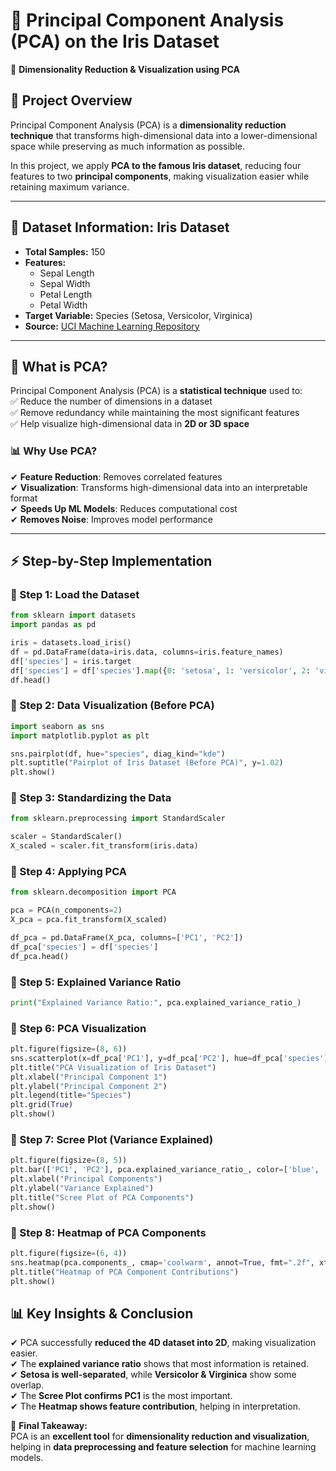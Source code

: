 # 🌟 Principal Component Analysis (PCA) on the Iris Dataset
🚀 **Dimensionality Reduction & Visualization using PCA**


## 📌 Project Overview
Principal Component Analysis (PCA) is a **dimensionality reduction technique** that transforms high-dimensional data into a lower-dimensional space while preserving as much information as possible.  

In this project, we apply **PCA to the famous Iris dataset**, reducing four features to two **principal components**, making visualization easier while retaining maximum variance.  

---

## 📂 Dataset Information: Iris Dataset
- **Total Samples:** 150  
- **Features:**  
  - Sepal Length  
  - Sepal Width  
  - Petal Length  
  - Petal Width  
- **Target Variable:** Species (Setosa, Versicolor, Virginica)  
- **Source:** [UCI Machine Learning Repository](https://archive.ics.uci.edu/ml/datasets/Iris)  

---

## 📖 What is PCA?
Principal Component Analysis (PCA) is a **statistical technique** used to:  
✅ Reduce the number of dimensions in a dataset  
✅ Remove redundancy while maintaining the most significant features  
✅ Help visualize high-dimensional data in **2D or 3D space**  

### 📊 Why Use PCA?
✔ **Feature Reduction**: Removes correlated features  
✔ **Visualization**: Transforms high-dimensional data into an interpretable format  
✔ **Speeds Up ML Models**: Reduces computational cost  
✔ **Removes Noise**: Improves model performance  

---

## ⚡ Step-by-Step Implementation
### 📌 Step 1: Load the Dataset
```python
from sklearn import datasets
import pandas as pd

iris = datasets.load_iris()
df = pd.DataFrame(data=iris.data, columns=iris.feature_names)
df['species'] = iris.target
df['species'] = df['species'].map({0: 'setosa', 1: 'versicolor', 2: 'virginica'})
df.head()
```

### 📌 Step 2: Data Visualization (Before PCA)
```python
import seaborn as sns
import matplotlib.pyplot as plt

sns.pairplot(df, hue="species", diag_kind="kde")
plt.suptitle("Pairplot of Iris Dataset (Before PCA)", y=1.02)
plt.show()
```
### 📌 Step 3: Standardizing the Data
```python
from sklearn.preprocessing import StandardScaler

scaler = StandardScaler()
X_scaled = scaler.fit_transform(iris.data)
```

### 📌 Step 4: Applying PCA
```python
from sklearn.decomposition import PCA

pca = PCA(n_components=2)
X_pca = pca.fit_transform(X_scaled)

df_pca = pd.DataFrame(X_pca, columns=['PC1', 'PC2'])
df_pca['species'] = df['species']
df_pca.head()
```
###  📌 Step 5: Explained Variance Ratio
```python
print("Explained Variance Ratio:", pca.explained_variance_ratio_)
```
### 📌 Step 6: PCA Visualization
```python
plt.figure(figsize=(8, 6))
sns.scatterplot(x=df_pca['PC1'], y=df_pca['PC2'], hue=df_pca['species'], palette="viridis", s=100)
plt.title("PCA Visualization of Iris Dataset")
plt.xlabel("Principal Component 1")
plt.ylabel("Principal Component 2")
plt.legend(title="Species")
plt.grid(True)
plt.show()
```

### 📌 Step 7: Scree Plot (Variance Explained)
```python
plt.figure(figsize=(8, 5))
plt.bar(['PC1', 'PC2'], pca.explained_variance_ratio_, color=['blue', 'green'])
plt.xlabel("Principal Components")
plt.ylabel("Variance Explained")
plt.title("Scree Plot of PCA Components")
plt.show()
```

### 📌 Step 8: Heatmap of PCA Components
```python
plt.figure(figsize=(6, 4))
sns.heatmap(pca.components_, cmap='coolwarm', annot=True, fmt=".2f", xticklabels=iris.feature_names, yticklabels=['PC1', 'PC2'])
plt.title("Heatmap of PCA Component Contributions")
plt.show()
```

## 📊 Key Insights & Conclusion

✔ PCA successfully **reduced the 4D dataset into 2D**, making visualization easier.  
✔ The **explained variance ratio** shows that most information is retained.  
✔ **Setosa is well-separated**, while **Versicolor & Virginica** show some overlap.  
✔ The **Scree Plot confirms PC1** is the most important.  
✔ The **Heatmap shows feature contribution**, helping in interpretation.  

📌 **Final Takeaway:**  
PCA is an **excellent tool** for **dimensionality reduction and visualization**, helping in **data preprocessing and feature selection** for machine learning models.



